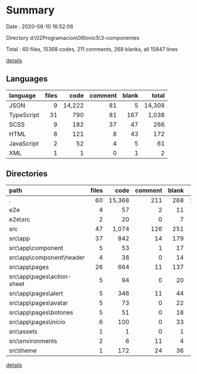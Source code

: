 # Summary

Date : 2020-08-10 16:52:06

Directory d:\02Programacion\06Ionic5\3-componentes

Total : 60 files,  15368 codes, 211 comments, 268 blanks, all 15847 lines

[details](details.md)

## Languages
| language | files | code | comment | blank | total |
| :--- | ---: | ---: | ---: | ---: | ---: |
| JSON | 9 | 14,222 | 81 | 5 | 14,308 |
| TypeScript | 31 | 790 | 81 | 167 | 1,038 |
| SCSS | 9 | 182 | 37 | 47 | 266 |
| HTML | 8 | 121 | 8 | 43 | 172 |
| JavaScript | 2 | 52 | 4 | 5 | 61 |
| XML | 1 | 1 | 0 | 1 | 2 |

## Directories
| path | files | code | comment | blank | total |
| :--- | ---: | ---: | ---: | ---: | ---: |
| . | 60 | 15,368 | 211 | 268 | 15,847 |
| e2e | 4 | 57 | 2 | 11 | 70 |
| e2e\src | 2 | 20 | 0 | 7 | 27 |
| src | 47 | 1,074 | 126 | 251 | 1,451 |
| src\app | 37 | 842 | 14 | 179 | 1,035 |
| src\app\component | 5 | 53 | 1 | 17 | 71 |
| src\app\component\header | 4 | 38 | 0 | 14 | 52 |
| src\app\pages | 26 | 664 | 11 | 137 | 812 |
| src\app\pages\action-sheet | 5 | 94 | 0 | 20 | 114 |
| src\app\pages\alert | 5 | 346 | 11 | 44 | 401 |
| src\app\pages\avatar | 5 | 73 | 0 | 22 | 95 |
| src\app\pages\botones | 5 | 51 | 0 | 18 | 69 |
| src\app\pages\inicio | 6 | 100 | 0 | 33 | 133 |
| src\assets | 1 | 1 | 0 | 1 | 2 |
| src\environments | 2 | 6 | 11 | 4 | 21 |
| src\theme | 1 | 172 | 24 | 36 | 232 |

[details](details.md)